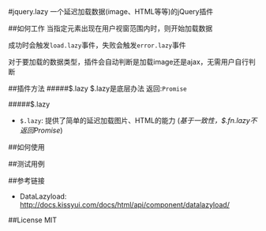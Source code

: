 #jquery.lazy
一个延迟加载数据(image、HTML等等)的jQuery插件


##如何工作
当指定元素出现在用户视窗范围内时，则开始加载数据

成功时会触发`load.lazy`事件，失败会触发`error.lazy`事件

对于要加载的数据类型，插件会自动判断是加载image还是ajax，无需用户自行判断

##插件方法
#####$.lazy
$.lazy是底层办法
返回:`Promise`

#####$.lazy
* `$.lazy`: 提供了简单的延迟加载图片、HTML的能力
(*基于一致性，$.fn.lazy不返回Promise*)


##如何使用


##测试用例


##参考链接
* DataLazyload: http://docs.kissyui.com/docs/html/api/component/datalazyload/


##License
MIT